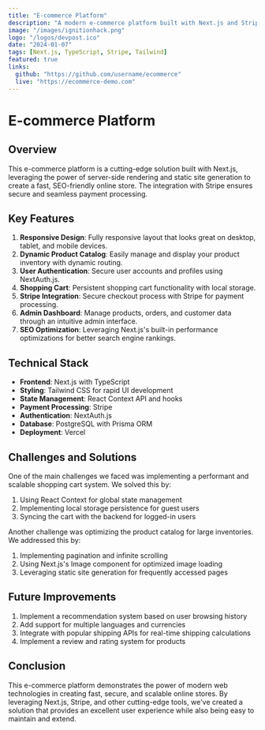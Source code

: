```yaml
---
title: "E-commerce Platform"
description: "A modern e-commerce platform built with Next.js and Stripe integration."
image: "/images/ignitionhack.png"
logo: "/logos/devpost.ico"
date: "2024-01-07"
tags: [Next.js, TypeScript, Stripe, Tailwind]
featured: true
links:
  github: "https://github.com/username/ecommerce"
  live: "https://ecommerce-demo.com"
---
```


# E-commerce Platform

## Overview

This e-commerce platform is a cutting-edge solution built with Next.js, leveraging the power of server-side rendering and static site generation to create a fast, SEO-friendly online store. The integration with Stripe ensures secure and seamless payment processing.

## Key Features

1. **Responsive Design**: Fully responsive layout that looks great on desktop, tablet, and mobile devices.
2. **Dynamic Product Catalog**: Easily manage and display your product inventory with dynamic routing.
3. **User Authentication**: Secure user accounts and profiles using NextAuth.js.
4. **Shopping Cart**: Persistent shopping cart functionality with local storage.
5. **Stripe Integration**: Secure checkout process with Stripe for payment processing.
6. **Admin Dashboard**: Manage products, orders, and customer data through an intuitive admin interface.
7. **SEO Optimization**: Leveraging Next.js's built-in performance optimizations for better search engine rankings.

## Technical Stack

- **Frontend**: Next.js with TypeScript
- **Styling**: Tailwind CSS for rapid UI development
- **State Management**: React Context API and hooks
- **Payment Processing**: Stripe
- **Authentication**: NextAuth.js
- **Database**: PostgreSQL with Prisma ORM
- **Deployment**: Vercel

## Challenges and Solutions

One of the main challenges we faced was implementing a performant and scalable shopping cart system. We solved this by:

1. Using React Context for global state management
2. Implementing local storage persistence for guest users
3. Syncing the cart with the backend for logged-in users

Another challenge was optimizing the product catalog for large inventories. We addressed this by:

1. Implementing pagination and infinite scrolling
2. Using Next.js's Image component for optimized image loading
3. Leveraging static site generation for frequently accessed pages

## Future Improvements

1. Implement a recommendation system based on user browsing history
2. Add support for multiple languages and currencies
3. Integrate with popular shipping APIs for real-time shipping calculations
4. Implement a review and rating system for products

## Conclusion

This e-commerce platform demonstrates the power of modern web technologies in creating fast, secure, and scalable online stores. By leveraging Next.js, Stripe, and other cutting-edge tools, we've created a solution that provides an excellent user experience while also being easy to maintain and extend.